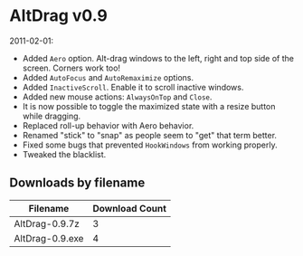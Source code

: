 # AltDrag v0.9

2011-02-01:
- Added `Aero` option. Alt-drag windows to the left, right and top side of the screen. Corners work too!
- Added `AutoFocus` and `AutoRemaximize` options.
- Added `InactiveScroll`. Enable it to scroll inactive windows.
- Added new mouse actions: `AlwaysOnTop` and `Close`.
- It is now possible to toggle the maximized state with a resize button while dragging.
- Replaced roll-up behavior with Aero behavior.
- Renamed "stick" to "snap" as people seem to "get" that term better.
- Fixed some bugs that prevented `HookWindows` from working properly.
- Tweaked the blacklist.

## Downloads by filename

Filename | Download Count
-------- | --------------
AltDrag-0.9.7z | 3
AltDrag-0.9.exe | 4

